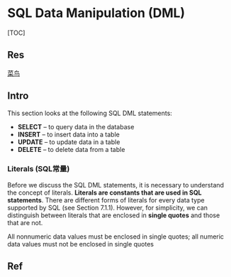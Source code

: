 # SQL Data Manipulation (DML)

[TOC]



## Res
[菜鸟](https://www.runoob.com/mysql)



## Intro
This section looks at the following SQL DML statements:
- **SELECT** – to query data in the database
- **INSERT** – to insert data into a table  
- **UPDATE** – to update data in a table  
- **DELETE** – to delete data from a table


### Literals (SQL常量)
Before we discuss the SQL DML statements, it is necessary to understand the concept of literals. **Literals are constants that are used in SQL statements**. There are different forms of literals for every data type supported by SQL (see Section 7.1.1). However, for simplicity, we can distinguish between literals that are enclosed in **single quotes** and those that are not. 

All nonnumeric data values must be enclosed in single quotes; all numeric data values must not be enclosed in single quotes



## Ref

